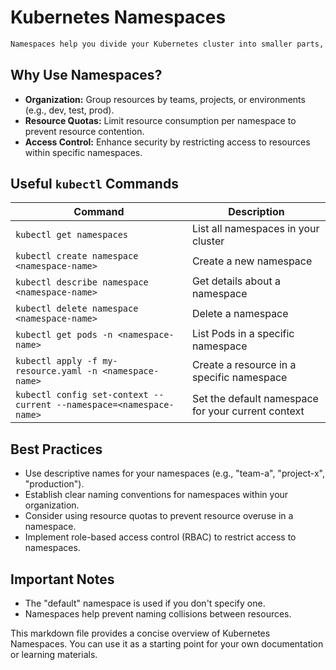 # Kubernetes Namespaces

```markdown
Namespaces help you divide your Kubernetes cluster into smaller parts, so you can better organize your stuff.
``````
## Why Use Namespaces?

* **Organization:** Group resources by teams, projects, or environments (e.g., dev, test, prod).
* **Resource Quotas:** Limit resource consumption per namespace to prevent resource contention.
* **Access Control:** Enhance security by restricting access to resources within specific namespaces.


## Useful `kubectl` Commands

| Command | Description |
|---|---|
| `kubectl get namespaces` | List all namespaces in your cluster |
| `kubectl create namespace <namespace-name>` | Create a new namespace |
| `kubectl describe namespace <namespace-name>` | Get details about a namespace |
| `kubectl delete namespace <namespace-name>` | Delete a namespace |
| `kubectl get pods -n <namespace-name>` | List Pods in a specific namespace |
| `kubectl apply -f my-resource.yaml -n <namespace-name>` | Create a resource in a specific namespace |
| `kubectl config set-context --current --namespace=<namespace-name>` | Set the default namespace for your current context |


## Best Practices

* Use descriptive names for your namespaces (e.g., "team-a", "project-x", "production").
* Establish clear naming conventions for namespaces within your organization.
* Consider using resource quotas to prevent resource overuse in a namespace.
* Implement role-based access control (RBAC) to restrict access to namespaces.


## Important Notes

* The "default" namespace is used if you don't specify one.
* Namespaces help prevent naming collisions between resources.


This markdown file provides a concise overview of Kubernetes Namespaces. You can use it as a starting point for your own documentation or learning materials.